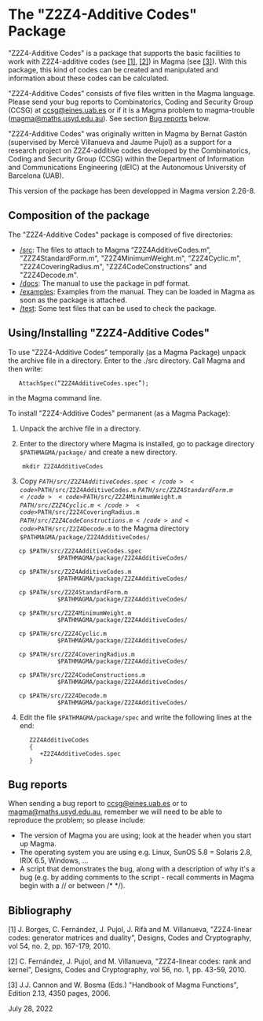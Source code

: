 # The "Z2Z4-Additive Codes" Package

"Z2Z4-Additive Codes"  is  a  package  that  supports the basic
facilities  to  work  with Z2Z4-additive codes (see [[1]](#1), [[2]](#2)) in
Magma (see [[3]](#3)). With  this  package, this kind of codes can be
created and manipulated and  information about  these codes can
be calculated.

"Z2Z4-Additive Codes"  consists  of five  files  written in the 
Magma language. Please send your  bug reports to Combinatorics, 
Coding and  Security Group (CCSG)  at [ccsg@eines.uab.es](mailto:ccsg@eines.uab.es)
or if it is a Magma problem to magma-trouble (magma@maths.usyd.edu.au). See section [Bug reports](#bug-reports) below.

"Z2Z4-Additive Codes" was originally written in Magma by Bernat
Gastón  (supervised by Mercè Villanueva and Jaume Pujol)  as  a
support for a research project on Z2Z4-additive codes developed
by  the  Combinatorics, Coding and Security Group (CCSG) within
the  Department of  Information  and Communications Engineering
(dEIC) at the Autonomous University of Barcelona (UAB).

This version of the package has been developped in Magma version
2.26-8.


## Composition of the package

The   "Z2Z4-Additive  Codes"   package  is  composed  of  five
directories:

* [/src](src): The files to attach to Magma “Z2Z4AdditiveCodes.m”,
      "ZZZ4StandardForm.m", "Z2Z4MinimumWeight.m", "Z2Z4Cyclic.m", 
      "Z2Z4CoveringRadius.m", "Z2Z4CodeConstructions" and
      "Z2Z4Decode.m".
* [/docs](docs): The manual to use the package in pdf format.
* [/examples](examples): Examples  from  the  manual.  They can  be loaded in
           Magma as soon as the package is attached.
* [/test](test): Some test files that can be used to check the package.


## Using/Installing "Z2Z4-Additive Codes"

To use  "Z2Z4-Additive Codes"  temporally  (as a Magma Package)
unpack  the  archive  file in a directory.   Enter to the ./src
directory. Call Magma and then write:
```
   AttachSpec(“Z2Z4AdditiveCodes.spec”);
```
in the Magma command line.

To install "Z2Z4-Additive Codes" permanent (as a Magma Package):

1. Unpack the archive file in a directory.

2. Enter  to  the  directory  where  Magma  is installed, go to
   package directory    <code>$PATHMAGMA/package/</code>    and create a new
   directory.
```
    mkdir Z2Z4AdditiveCodes
```

3. Copy <code>$PATH/src/Z2Z4AdditiveCodes.spec</code> <code>$PATH/src/Z2Z4AdditiveCodes.m</code> <code>$PATH/src/Z2Z4StandardForm.m</code>
   <code>$PATH/src/Z2Z4MinimumWeight.m</code> <code>$PATH/src/Z2Z4Cyclic.m</code>
   <code>$PATH/src/Z2Z4CoveringRadius.m</code>
   <code>$PATH/src/Z2Z4CodeConstructions.m</code> and
   <code>$PATH/src/Z2Z4Decode.m</code>
   to the Magma directory <code>$PATHMAGMA/package/Z2Z4AdditiveCodes/</code>
```
   cp $PATH/src/Z2Z4AdditiveCodes.spec
			  $PATHMAGMA/package/Z2Z4AdditiveCodes/

   cp $PATH/src/Z2Z4AdditiveCodes.m
			  $PATHMAGMA/package/Z2Z4AdditiveCodes/
			
   cp $PATH/src/Z2Z4StandardForm.m
			  $PATHMAGMA/package/Z2Z4AdditiveCodes/

   cp $PATH/src/Z2Z4MinimumWeight.m
			  $PATHMAGMA/package/Z2Z4AdditiveCodes/

   cp $PATH/src/Z2Z4Cyclic.m
			  $PATHMAGMA/package/Z2Z4AdditiveCodes/

   cp $PATH/src/Z2Z4CoveringRadius.m
			  $PATHMAGMA/package/Z2Z4AdditiveCodes/

   cp $PATH/src/Z2Z4CodeConstructions.m
			  $PATHMAGMA/package/Z2Z4AdditiveCodes/

   cp $PATH/src/Z2Z4Decode.m
			  $PATHMAGMA/package/Z2Z4AdditiveCodes/
```
4. Edit the file      <code>$PATHMAGMA/package/spec</code>     and write the
   following lines at the end:
```
      Z2Z4AdditiveCodes
      {
         +Z2Z4AdditiveCodes.spec
      }
````


## Bug reports

When  sending a  bug  report to [ccsg@eines.uab.es](ccsg@eines.uab.es) or to
magma@maths.usyd.edu.au,    remember we will need to be able to
reproduce the problem; so please include:

 * The  version  of  Magma  you  are  using; look at the
   header when you start up Magma.
 * The  operating  system you are using e.g. Linux, SunOS 5.8 =
   Solaris 2.8, IRIX 6.5, Windows, ...
 * A script that demonstrates the bug, along with a description
   of why it's a bug (e.g.  by  adding comments to  the  script
   _-_ recall  comments  in Magma  begin  with  a  //  or between
   /*  */).


## Bibliography

<a id="1">[1]</a>  J. Borges, C. Fernández, J. Pujol, J. Rifà and M. Villanueva,
   "Z2Z4-linear codes: generator matrices  and  duality", Designs,
   Codes and Cryptography, vol 54, no. 2, pp. 167-179, 2010.

<a id="2">[2]</a> C. Fernández, J. Pujol, and M. Villanueva, "Z2Z4-linear codes:
   rank and kernel", Designs, Codes and Cryptography,  vol 56, no.
   1, pp. 43-59, 2010.

<a id="3">[3]</a> J.J. Cannon and W. Bosma (Eds.) "Handbook of Magma Functions",
   Edition 2.13, 4350 pages, 2006.


July 28, 2022